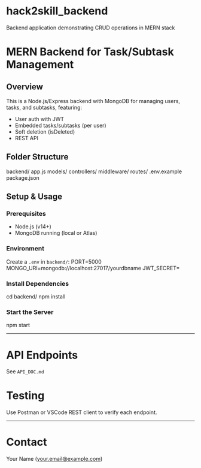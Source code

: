 # hack2skill_backend

Backend application demonstrating CRUD operations in MERN stack

# MERN Backend for Task/Subtask Management

<!-- Project: Node/Express API for managing users, tasks, and subtasks with soft delete and JWT authentication. -->

## Overview

This is a Node.js/Express backend with MongoDB for managing users, tasks, and subtasks, featuring:

- User auth with JWT
- Embedded tasks/subtasks (per user)
- Soft deletion (isDeleted)
- REST API

## Folder Structure

backend/
app.js
models/
controllers/
middleware/
routes/
.env.example
package.json

## Setup & Usage

### Prerequisites

- Node.js (v14+)
- MongoDB running (local or Atlas)

### Environment

Create a `.env` in `backend/`:
PORT=5000
MONGO_URI=mongodb://localhost:27017/yourdbname
JWT_SECRET=<your secret here>

### Install Dependencies

cd backend/
npm install

### Start the Server

npm start

---

# API Endpoints

See `API_DOC.md`

# Testing

Use Postman or VSCode REST client to verify each endpoint.

---

# Contact

Your Name (your.email@example.com)
